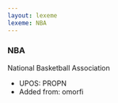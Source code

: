 ```yaml
---
layout: lexeme
lexeme: NBA
---
```


###  NBA

National Basketball Association
* UPOS:  PROPN
* Added from:  omorfi

